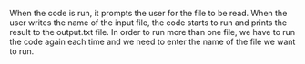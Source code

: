 When the code is run, it prompts the user for the file to be read. When the user writes the name of the input file,
the code starts to run and prints the result to the output.txt file. In order to run more than one file, we have to
run the code again each time and we need to enter the name of the file we want to run.
